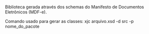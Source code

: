 Biblioteca gerada através dos schemas do Manifesto de Documentos Eletrônicos (MDF-e).

Comando usado para gerar as classes:
xjc arquivo.xsd -d src -p nome_do_pacote